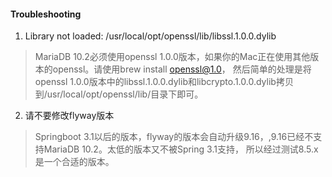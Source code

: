 #### Troubleshooting
1. Library not loaded: /usr/local/opt/openssl/lib/libssl.1.0.0.dylib
> MariaDB 10.2必须使用openssl 1.0.0版本，如果你的Mac正在使用其他版本的openssl。请使用brew install openssl@1.0，
> 然后简单的处理是将openssl 1.0.0版本中的libssl.1.0.0.dylib和libcrypto.1.0.0.dylib拷贝到/usr/local/opt/openssl/lib/目录下即可。

2. 请不要修改flyway版本
> Springboot 3.1以后的版本，flyway的版本会自动升级9.16，,9.16已经不支持MariaDB 10.2。太低的版本又不被Spring 3.1支持，
> 所以经过测试8.5.x是一个合适的版本。
